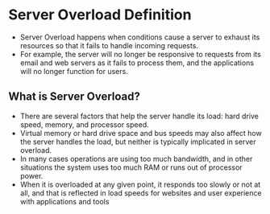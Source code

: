 # Server Overload Definition
- Server Overload happens when conditions cause a server to exhaust its resources so that it fails to handle incoming requests. 
- For example, the server will no longer be responsive to requests from its email and web servers as it fails to process them, and the applications will no longer function for users.
## What is Server Overload?
- There are several factors that help the server handle its load: hard drive speed, memory, and processor speed.
- Virtual memory or hard drive space and bus speeds may also affect how the server handles the load, but neither is typically implicated in server overload.
- In many cases operations are using too much bandwidth, and in other situations the system uses too much RAM or runs out of processor power.
- When it is overloaded at any given point, it responds too slowly or not at all, and that is reflected in load speeds for websites and user experience with applications and tools